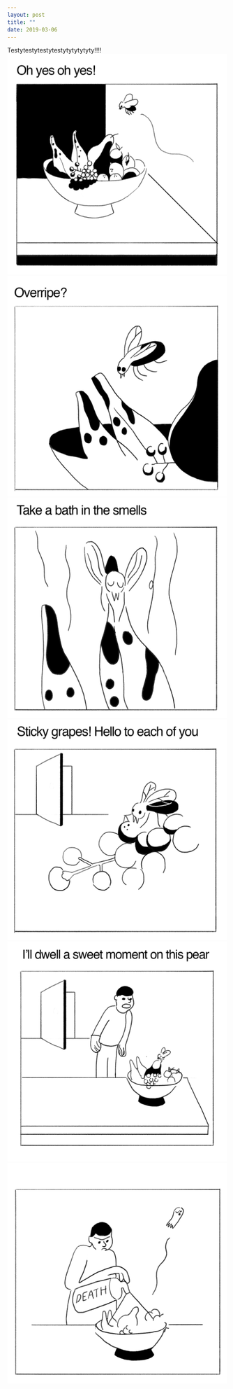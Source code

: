 ```yaml
---
layout: post
title: ""
date: 2019-03-06
---
```


Testytestytestytestytytytytyty!!!!
![](../assets/images/fruitbowl2.png)  
![](../assets/images/fruitbowl3.png)  
![](../assets/images/fruitbowl4.png)  
![](../assets/images/fruitbowl5.png)  
![](../assets/images/fruitbowl6.png)  
![](../assets/images/fruitbowl7.png)  
